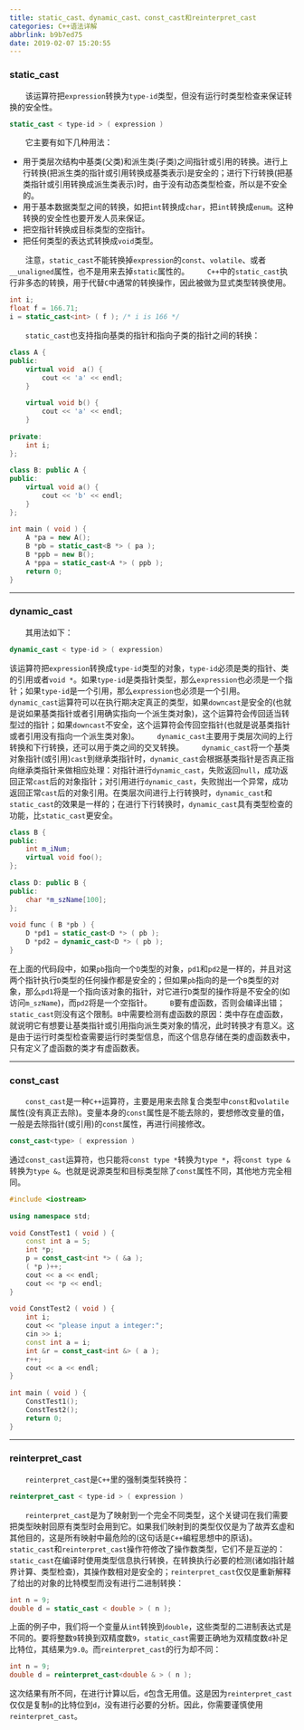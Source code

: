 ```yaml
---
title: static_cast、dynamic_cast、const_cast和reinterpret_cast
categories: C++语法详解
abbrlink: b9b7ed75
date: 2019-02-07 15:20:55
---
```

### static_cast

&emsp;&emsp;该运算符把`expression`转换为`type-id`类型，但没有运行时类型检查来保证转换的安全性。<!--more-->

``` cpp
static_cast < type-id > ( expression )
```

&emsp;&emsp;它主要有如下几种用法：

- 用于类层次结构中基类(父类)和派生类(子类)之间指针或引用的转换。进行上行转换(把派生类的指针或引用转换成基类表示)是安全的；进行下行转换(把基类指针或引用转换成派生类表示)时，由于没有动态类型检查，所以是不安全的。
- 用于基本数据类型之间的转换，如把`int`转换成`char`，把`int`转换成`enum`。这种转换的安全性也要开发人员来保证。
- 把空指针转换成目标类型的空指针。
- 把任何类型的表达式转换成`void`类型。

&emsp;&emsp;注意，`static_cast`不能转换掉`expression`的`const`、`volatile`、或者`__unaligned`属性，也不是用来去掉`static`属性的。
&emsp;&emsp;`C++`中的`static_cast`执行非多态的转换，用于代替`C`中通常的转换操作，因此被做为显式类型转换使用。

``` cpp
int i;
float f = 166.71;
i = static_cast<int> ( f ); /* i is 166 */
```

&emsp;&emsp;`static_cast`也支持指向基类的指针和指向子类的指针之间的转换：

``` cpp
class A {
public:
    virtual void  a() {
        cout << 'a' << endl;
    }
​
    virtual void b() {
        cout << 'a' << endl;
    }
​
private:
    int i;
};
​
class B: public A {
public:
    virtual void a() {
        cout << 'b' << endl;
    }
};
​
int main ( void ) {
    A *pa = new A();
    B *pb = static_cast<B *> ( pa );
    B *ppb = new B();
    A *ppa = static_cast<A *> ( ppb );
    return 0;
}
```

---

### dynamic_cast

&emsp;&emsp;其用法如下：

``` cpp
dynamic_cast < type-id > ( expression)
```

该运算符把`expression`转换成`type-id`类型的对象，`type-id`必须是类的指针、类的引用或者`void *`。如果`type-id`是类指针类型，那么`expression`也必须是一个指针；如果`type-id`是一个引用，那么`expression`也必须是一个引用。
&emsp;&emsp;`dynamic_cast`运算符可以在执行期决定真正的类型，如果`downcast`是安全的(也就是说如果基类指针或者引用确实指向一个派生类对象)，这个运算符会传回适当转型过的指针；如果`downcast`不安全，这个运算符会传回空指针(也就是说基类指针或者引用没有指向一个派生类对象)。
&emsp;&emsp;`dynamic_cast`主要用于类层次间的上行转换和下行转换，还可以用于类之间的交叉转换。
&emsp;&emsp;`dynamic_cast`将一个基类对象指针(或引用)`cast`到继承类指针时，`dynamic_cast`会根据基类指针是否真正指向继承类指针来做相应处理：对指针进行`dynamic_cast`，失败返回`null`，成功返回正常`cast`后的对象指针；对引用进行`dynamic_cast`，失败抛出一个异常，成功返回正常`cast`后的对象引用。在类层次间进行上行转换时，`dynamic_cast`和`static_cast`的效果是一样的；在进行下行转换时，`dynamic_cast`具有类型检查的功能，比`static_cast`更安全。

``` cpp
class B {
public:
    int m_iNum;
    virtual void foo();
};
​
class D: public B {
public:
    char *m_szName[100];
};
​
void func ( B *pb ) {
    D *pd1 = static_cast<D *> ( pb );
    D *pd2 = dynamic_cast<D *> ( pb );
}
```

在上面的代码段中，如果`pb`指向一个`D`类型的对象，`pd1`和`pd2`是一样的，并且对这两个指针执行`D`类型的任何操作都是安全的；但如果`pb`指向的是一个`B`类型的对象，那么`pd1`将是一个指向该对象的指针，对它进行`D`类型的操作将是不安全的(如访问`m_szName`)，而`pd2`将是一个空指针。
&emsp;&emsp;`B`要有虚函数，否则会编译出错；`static_cast`则没有这个限制。`B`中需要检测有虚函数的原因：类中存在虚函数，就说明它有想要让基类指针或引用指向派生类对象的情况，此时转换才有意义。这是由于运行时类型检查需要运行时类型信息，而这个信息存储在类的虚函数表中，只有定义了虚函数的类才有虚函数表。

---

### const_cast

&emsp;&emsp;`const_cast`是一种`C++`运算符，主要是用来去除复合类型中`const`和`volatile`属性(没有真正去除)。变量本身的`const`属性是不能去除的，要想修改变量的值，一般是去除指针(或引用)的`const`属性，再进行间接修改。

``` cpp
const_cast<type> ( expression )
```

通过`const_cast`运算符，也只能将`const type *`转换为`type *`，将`const type &`转换为`type &`。也就是说源类型和目标类型除了`const`属性不同，其他地方完全相同。

``` cpp
#include <iostream>
​
using namespace std;
​
void ConstTest1 ( void ) {
    const int a = 5;
    int *p;
    p = const_cast<int *> ( &a );
    ( *p )++;
    cout << a << endl;
    cout << *p << endl;
}
​
void ConstTest2 ( void ) {
    int i;
    cout << "please input a integer:";
    cin >> i;
    const int a = i;
    int &r = const_cast<int &> ( a );
    r++;
    cout << a << endl;
}
​
int main ( void ) {
    ConstTest1();
    ConstTest2();
    return 0;
}
```

---

### reinterpret_cast

&emsp;&emsp;`reinterpret_cast`是`C++`里的强制类型转换符：

``` cpp
reinterpret_cast < type-id > ( expression )
```

&emsp;&emsp;`reinterpret_cast`是为了映射到一个完全不同类型，这个关键词在我们需要把类型映射回原有类型时会用到它。如果我们映射到的类型仅仅是为了故弄玄虚和其他目的，这是所有映射中最危险的(这句话是`C++`编程思想中的原话)。
&emsp;&emsp;`static_cast`和`reinterpret_cast`操作符修改了操作数类型，它们不是互逆的：`static_cast`在编译时使用类型信息执行转换，在转换执行必要的检测(诸如指针越界计算、类型检查)，其操作数相对是安全的；`reinterpret_cast`仅仅是重新解释了给出的对象的比特模型而没有进行二进制转换：

``` cpp
int n = 9;
double d = static_cast < double > ( n );
```

上面的例子中，我们将一个变量从`int`转换到`double`，这些类型的二进制表达式是不同的。要将整数`9`转换到双精度数`9`，`static_cast`需要正确地为双精度数`d`补足比特位，其结果为`9.0`。而`reinterpret_cast`的行为却不同：

``` cpp
int n = 9;
double d = reinterpret_cast<double & > ( n );
```

这次结果有所不同，在进行计算以后，`d`包含无用值。这是因为`reinterpret_cast`仅仅是复制`n`的比特位到`d`，没有进行必要的分析。因此，你需要谨慎使用`reinterpret_cast`。